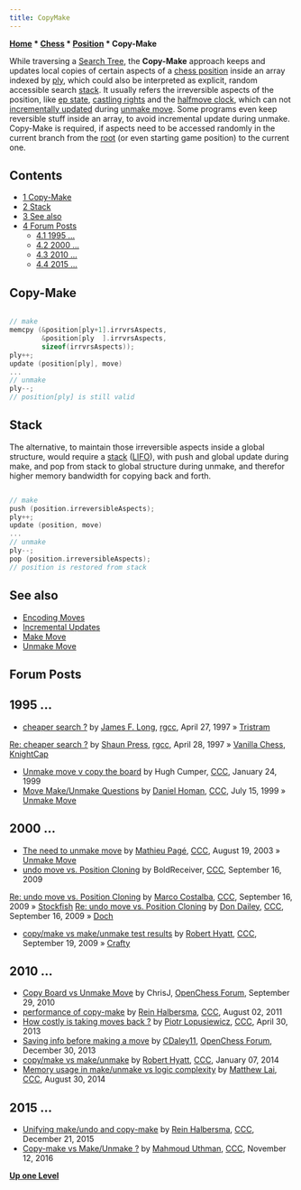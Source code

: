 ```yaml
---
title: CopyMake
---
```

**[Home](Home "Home") * [Chess](Chess "Chess") * [Position](Chess_Position "Chess Position") * Copy-Make**

While traversing a [Search Tree](Search_Tree "Search Tree"), the **Copy-Make** approach keeps and updates local copies of certain aspects of a [chess position](Chess_Position "Chess Position") inside an array indexed by [ply](Ply "Ply"), which could also be interpreted as explicit, random accessible search [stack](Stack "Stack"). It usually refers the irreversible aspects of the position, like [ep state](En_passant "En passant"), [castling rights](Castling_Rights "Castling Rights") and the [halfmove clock](Halfmove_Clock "Halfmove Clock"), which can not [incrementally updated](Incremental_Updates "Incremental Updates") during [unmake move](Unmake_Move "Unmake Move"). Some programs even keep reversible stuff inside an array, to avoid incremental update during unmake. Copy-Make is required, if aspects need to be accessed randomly in the current branch from the [root](Root "Root") (or even starting game position) to the current one.

## Contents

- [1 Copy-Make](#copy-make)
- [2 Stack](#stack)
- [3 See also](#see-also)
- [4 Forum Posts](#forum-posts)
  - [4.1 1995 ...](#1995-...)
  - [4.2 2000 ...](#2000-...)
  - [4.3 2010 ...](#2010-...)
  - [4.4 2015 ...](#2015-...)

## Copy-Make

```C++

// make
memcpy (&position[ply+1].irrvrsAspects, 
        &position[ply  ].irrvrsAspects, 
        sizeof(irrvrsAspects));
ply++;
update (position[ply], move)
...
// unmake
ply--;
// position[ply] is still valid

```

## Stack

The alternative, to maintain those irreversible aspects inside a global structure, would require a [stack](Stack "Stack") ([LIFO](https://en.wikipedia.org/wiki/LIFO_%28computing%29)), with push and global update during make, and pop from stack to global structure during unmake, and therefor higher memory bandwidth for copying back and forth.

```C++

// make
push (position.irreversibleAspects);
ply++;
update (position, move)
...
// unmake
ply--;
pop (position.irreversibleAspects);
// position is restored from stack

```

## See also

- [Encoding Moves](Encoding_Moves "Encoding Moves")
- [Incremental Updates](Incremental_Updates "Incremental Updates")
- [Make Move](Make_Move "Make Move")
- [Unmake Move](Unmake_Move "Unmake Move")

## Forum Posts

## 1995 ...

- [cheaper search ?](https://groups.google.com/group/rec.games.chess.computer/browse_frm/thread/d842e67212ab1034) by [James F. Long](James_Swafford "James Swafford"), [rgcc](Computer_Chess_Forums "Computer Chess Forums"), April 27, 1997 » [Tristram](Tristram "Tristram")

[Re: cheaper search ?](https://groups.google.com/group/rec.games.chess.computer/msg/730c03a83bf92807) by [Shaun Press](Shaun_Press "Shaun Press"), [rgcc](Computer_Chess_Forums "Computer Chess Forums"), April 28, 1997 » [Vanilla Chess](Vanilla_Chess "Vanilla Chess"), [KnightCap](KnightCap "KnightCap")

- [Unmake move v copy the board](https://www.stmintz.com/ccc/index.php?id=40653) by Hugh Cumper, [CCC](CCC "CCC"), January 24, 1999
- [Move Make/Unmake Questions](https://www.stmintz.com/ccc/index.php?id=60557) by [Daniel Homan](Daniel_Homan "Daniel Homan"), [CCC](CCC "CCC"), July 15, 1999 » [Unmake Move](Unmake_Move "Unmake Move")

## 2000 ...

- [The need to unmake move](https://www.stmintz.com/ccc/index.php?id=312031) by [Mathieu Pagé](Mathieu_Pag%C3%A9 "Mathieu Pagé"), [CCC](CCC "CCC"), August 19, 2003 » [Unmake Move](Unmake_Move "Unmake Move")
- [undo move vs. Position Cloning](http://www.talkchess.com/forum/viewtopic.php?t=29770) by BoldReceiver, [CCC](CCC "CCC"), September 16, 2009

[Re: undo move vs. Position Cloning](http://www.talkchess.com/forum/viewtopic.php?t=29770&start=1) by [Marco Costalba](Marco_Costalba "Marco Costalba"), [CCC](CCC "CCC"), September 16, 2009 » [Stockfish](Stockfish "Stockfish")
[Re: undo move vs. Position Cloning](http://www.talkchess.com/forum/viewtopic.php?topic_view=threads&p=291570&t=29770) by [Don Dailey](Don_Dailey "Don Dailey"), [CCC](CCC "CCC"), September 16, 2009 » [Doch](Doch "Doch")

- [copy/make vs make/unmake test results](http://www.talkchess.com/forum/viewtopic.php?t=29798) by [Robert Hyatt](Robert_Hyatt "Robert Hyatt"), [CCC](CCC "CCC"), September 19, 2009 » [Crafty](Crafty "Crafty")

## 2010 ...

- [Copy Board vs Unmake Move](http://www.open-chess.org/viewtopic.php?f=5&t=665) by ChrisJ, [OpenChess Forum](Computer_Chess_Forums "Computer Chess Forums"), September 29, 2010
- [performance of copy-make](http://www.talkchess.com/forum/viewtopic.php?t=39938) by [Rein Halbersma](Rein_Halbersma "Rein Halbersma"), [CCC](CCC "CCC"), August 02, 2011
- [How costly is taking moves back ?](http://www.talkchess.com/forum/viewtopic.php?t=47882) by [Piotr Lopusiewicz](index.php?title=Piotr_Lopusiewicz&action=edit&redlink=1 "Piotr Lopusiewicz (page does not exist)"), [CCC](CCC "CCC"), April 30, 2013
- [Saving info before making a move](http://www.open-chess.org/viewtopic.php?f=5&t=2554) by [CDaley11](Christian_Daley "Christian Daley"), [OpenChess Forum](Computer_Chess_Forums "Computer Chess Forums"), December 30, 2013
- [copy/make vs make/unmake](http://www.talkchess.com/forum/viewtopic.php?t=50805) by [Robert Hyatt](Robert_Hyatt "Robert Hyatt"), [CCC](CCC "CCC"), January 07, 2014
- [Memory usage in make/unmake vs logic complexity](http://www.talkchess.com/forum/viewtopic.php?t=53502) by [Matthew Lai](Matthew_Lai "Matthew Lai"), [CCC](CCC "CCC"), August 30, 2014

## 2015 ...

- [Unifying make/undo and copy-make](http://www.talkchess.com/forum/viewtopic.php?t=58647) by [Rein Halbersma](Rein_Halbersma "Rein Halbersma"), [CCC](CCC "CCC"), December 21, 2015
- [Copy-make vs Make/Unmake ?](http://www.talkchess.com/forum/viewtopic.php?t=62090) by [Mahmoud Uthman](index.php?title=Mahmoud_Uthman&action=edit&redlink=1 "Mahmoud Uthman (page does not exist)"), [CCC](CCC "CCC"), November 12, 2016

**[Up one Level](Chess_Position "Chess Position")**

